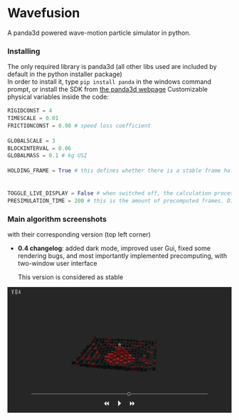 # Wavefusion

A panda3d powered wave-motion particle simulator in python.<br>

### Installing

The only required library is panda3d (all other libs used are included by default in the python installer package) <br>
In order to install it, type `pip install panda` in the windows command prompt, or install the SDK from [the panda3d webpage](panda3d.org)
Customizable physical variables inside the code:<br>

```python
RIGIDCONST = 4
TIMESCALE = 0.01
FRICTIONCONST = 0.98 # speed loss coefficient

GLOBALSCALE = 3
BLOCKINTERVAL = 0.06
GLOBALMASS = 0.1 # kg USI

HOLDING_FRAME = True # this defines whether there is a stable frame holding the moving surface or not. Try turning it off to see what happens


TOGGLE_LIVE_DISPLAY = False # when switched off, the calculation process isn't rendered in 3d, and only returns a list of positions, which are transfered to the panda3d engine later, without doing the maths
PRESIMULATION_TIME = 200 # this is the amount of precomputed frames. Different computers may not need the same amount of time to read those frames, as they still need to be rendered in 3d
```

### Main algorithm screenshots

with their corresponding version (top left corner)

- **0.4 changelog**: added dark mode, improved user Gui, fixed some rendering bugs, and most importantly implemented precomputing, with two-window user interface

  This version is considered as stable

![](Screenshots/WaveSim_screenshot04.png)
